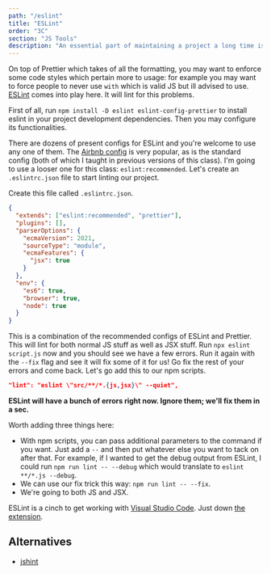 ```yaml
---
path: "/eslint"
title: "ESLint"
order: "3C"
section: "JS Tools"
description: "An essential part of maintaining a project a long time is discipline in coding standards and avoiding antipatterns. ESLint is a great tool that helps you do just that."
---
```


On top of Prettier which takes of all the formatting, you may want to enforce some code styles which pertain more to usage: for example you may want to force people to never use `with` which is valid JS but ill advised to use. [ESLint][eslint] comes into play here. It will lint for this problems.

First of all, run `npm install -D eslint eslint-config-prettier` to install eslint in your project development dependencies. Then you may configure its functionalities.

There are dozens of present configs for ESLint and you're welcome to use any one of them. The [Airbnb config][airbnb] is very popular, as is the standard config (both of which I taught in previous versions of this class). I'm going to use a looser one for this class: `eslint:recommended`. Let's create an `.eslintrc.json` file to start linting our project.

Create this file called `.eslintrc.json`.

```json
{
  "extends": ["eslint:recommended", "prettier"],
  "plugins": [],
  "parserOptions": {
    "ecmaVersion": 2021,
    "sourceType": "module",
    "ecmaFeatures": {
      "jsx": true
    }
  },
  "env": {
    "es6": true,
    "browser": true,
    "node": true
  }
}
```

This is a combination of the recommended configs of ESLint and Prettier. This will lint for both normal JS stuff as well as JSX stuff. Run `npx eslint script.js` now and you should see we have a few errors. Run it again with the `--fix` flag and see it will fix some of it for us! Go fix the rest of your errors and come back. Let's go add this to our npm scripts.

```json
"lint": "eslint \"src/**/*.{js,jsx}\" --quiet",
```

**ESLint will have a bunch of errors right now. Ignore them; we'll fix them in a sec.**

Worth adding three things here:

- With npm scripts, you can pass additional parameters to the command if you want. Just add a `--` and then put whatever else you want to tack on after that. For example, if I wanted to get the debug output from ESLint, I could run `npm run lint -- --debug` which would translate to `eslint **/*.js --debug`.
- We can use our fix trick this way: `npm run lint -- --fix`.
- We're going to both JS and JSX.

ESLint is a cinch to get working with [Visual Studio Code][vscode]. Just down [the extension][vscode-eslint].

## Alternatives

- [jshint][jshint]

[eslint]: https://eslint.org
[vscode-eslint]: https://marketplace.visualstudio.com/items?itemName=dbaeumer.vscode-eslint
[airbnb]: https://github.com/airbnb/javascript
[jshint]: http://jshint.com/
[vscode]: https://code.visualstudio.com/
